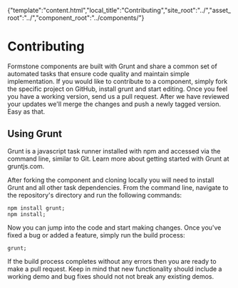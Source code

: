 {"template":"content.html","local_title":"Contributing","site_root":"../","asset_root":"../","component_root":"../components/"}

# Contributing

Formstone components are built with Grunt and share a common set of automated tasks that ensure code quality and maintain simple implementation. If you would like to contribute to a component, simply fork the specific project on GitHub, install grunt and start editing. Once you feel you have a working version, send us a pull request. After we have reviewed your updates we'll merge the changes and push a newly tagged version. Easy as that.

## Using Grunt

Grunt is a javascript task runner installed with npm and accessed via the command line, similar to Git. Learn more about getting started with Grunt at gruntjs.com.

After forking the component and cloning locally you will need to install Grunt and all other task dependencies. From the command line, navigate to the repository's directory and run the following commands:

```
npm install grunt;
npm install;
```

Now you can jump into the code and start making changes. Once you've fixed a bug or added a feature, simply run the build process:

```
grunt;
```

If the build process completes without any errors then you are ready to make a pull request. Keep in mind that new functionality should include a working demo and bug fixes should not not break any existing demos.